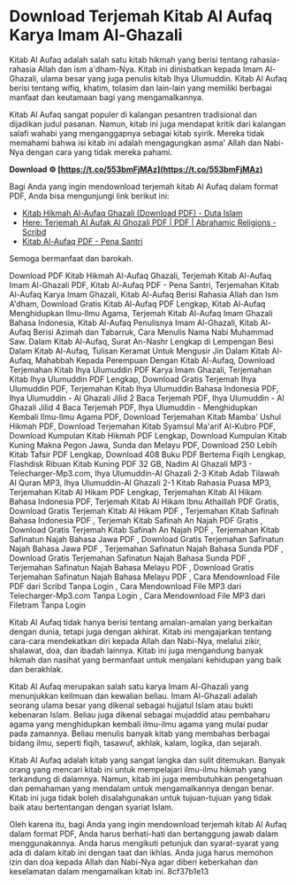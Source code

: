 
 
# Download Terjemah Kitab Al Aufaq Karya Imam Al-Ghazali
 
Kitab Al Aufaq adalah salah satu kitab hikmah yang berisi tentang rahasia-rahasia Allah dan ism a'dham-Nya. Kitab ini dinisbatkan kepada Imam Al-Ghazali, ulama besar yang juga penulis kitab Ihya Ulumuddin. Kitab Al Aufaq berisi tentang wifiq, khatim, tolasim dan lain-lain yang memiliki berbagai manfaat dan keutamaan bagi yang mengamalkannya.
 
Kitab Al Aufaq sangat populer di kalangan pesantren tradisional dan dijadikan judul pasanan. Namun, kitab ini juga mendapat kritik dari kalangan salafi wahabi yang menganggapnya sebagai kitab syirik. Mereka tidak memahami bahwa isi kitab ini adalah mengagungkan asma' Allah dan Nabi-Nya dengan cara yang tidak mereka pahami.
 
**Download ⚙ [https://t.co/553bmFjMAz](https://t.co/553bmFjMAz)**


 
Bagi Anda yang ingin mendownload terjemah kitab Al Aufaq dalam format PDF, Anda bisa mengunjungi link berikut ini:
 
- [Kitab Hikmah Al-Aufaq Ghazali (Download PDF) - Duta Islam](https://www.dutaislam.com/2021/06/kitab-hikmah-al-aufaq-ghazali-download-pdf.html)
- [Here: Terjemah Al Aufak Al Ghozali PDF | PDF | Abrahamic Religions - Scribd](https://www.scribd.com/document/436512623/terjemah-al-aufak-al-ghozali-pdf)
- [Kitab Al-Aufaq PDF - Pena Santri](https://www.penasantri.com/2020/08/kitab-al-aufaq-pdf.html)

Semoga bermanfaat dan barokah.
 
Download PDF Kitab Hikmah Al-Aufaq Ghazali,  Terjemah Kitab Al-Aufaq Imam Al-Ghazali PDF,  Kitab Al-Aufaq PDF - Pena Santri,  Terjemahan Kitab Al-Aufaq Karya Imam Ghazali,  Kitab Al-Aufaq Berisi Rahasia Allah dan Ism A'dham,  Download Gratis Kitab Al-Aufaq PDF Lengkap,  Kitab Al-Aufaq Menghidupkan Ilmu-Ilmu Agama,  Terjemah Kitab Al-Aufaq Imam Ghazali Bahasa Indonesia,  Kitab Al-Aufaq Penulisnya Imam Al-Ghazali,  Kitab Al-Aufaq Berisi Azimah dan Tabarruk,  Cara Menulis Nama Nabi Muhammad Saw. Dalam Kitab Al-Aufaq,  Surat An-Nashr Lengkap di Lempengan Besi Dalam Kitab Al-Aufaq,  Tulisan Keramat Untuk Mengusir Jin Dalam Kitab Al-Aufaq,  Mahabbah Kepada Perempuan Dengan Kitab Al-Aufaq,  Download Terjemahan Kitab Ihya Ulumuddin PDF Karya Imam Ghazali,  Terjemahan Kitab Ihya Ulumuddin PDF Lengkap,  Download Gratis Terjemah Ihya Ulumuddin PDF,  Terjemahan Kitab Ihya Ulumuddin Bahasa Indonesia PDF,  Ihya Ulumuddin - Al Ghazali Jilid 2 Baca Terjemah PDF,  Ihya Ulumuddin - Al Ghazali Jilid 4 Baca Terjemah PDF,  Ihya Ulumuddin - Menghidupkan Kembali Ilmu-Ilmu Agama PDF,  Download Terjemahan Kitab Mamba' Ushul Hikmah PDF,  Download Terjemahan Kitab Syamsul Ma'arif Al-Kubro PDF,  Download Kumpulan Kitab Hikmah PDF Lengkap,  Download Kumpulan Kitab Kuning Makna Pegon Jawa, Sunda dan Melayu PDF,  Download 250 Lebih Kitab Tafsir PDF Lengkap,  Download 408 Buku PDF Bertema Fiqih Lengkap,  Flashdisk Ribuan Kitab Kuning PDF 32 GB,  Nadim Al Ghazali MP3 - Telecharger-Mp3.com,  Ihya Ulumuddin-Al Ghazali 2-3 Kitab Adab Tilawah Al Quran MP3,  Ihya Ulumuddin-Al Ghazali 2-1 Kitab Rahasia Puasa MP3,  Terjemahan Kitab Al Hikam PDF Lengkap,  Terjemahan Kitab Al Hikam Bahasa Indonesia PDF,  Terjemah Kitab Al Hikam Ibnu Athaillah PDF Gratis,  Download Gratis Terjemah Kitab Al Hikam PDF ,  Terjemahan Kitab Safinah Bahasa Indonesia PDF ,  Terjemah Kitab Safinah An Najah PDF Gratis ,  Download Gratis Terjemah Kitab Safinah An Najah PDF ,  Terjemahan Kitab Safinatun Najah Bahasa Jawa PDF ,  Download Gratis Terjemahan Safinatun Najah Bahasa Jawa PDF ,  Terjemahan Safinatun Najah Bahasa Sunda PDF ,  Download Gratis Terjemahan Safinatun Najah Bahasa Sunda PDF ,  Terjemahan Safinatun Najah Bahasa Melayu PDF ,  Download Gratis Terjemahan Safinatun Najah Bahasa Melayu PDF ,  Cara Mendownload File PDF dari Scribd Tanpa Login ,  Cara Mendownload File MP3 dari Telecharger-Mp3.com Tanpa Login ,  Cara Mendownload File MP3 dari Filetram Tanpa Login
  
Kitab Al Aufaq tidak hanya berisi tentang amalan-amalan yang berkaitan dengan dunia, tetapi juga dengan akhirat. Kitab ini mengajarkan tentang cara-cara mendekatkan diri kepada Allah dan Nabi-Nya, melalui zikir, shalawat, doa, dan ibadah lainnya. Kitab ini juga mengandung banyak hikmah dan nasihat yang bermanfaat untuk menjalani kehidupan yang baik dan berakhlak.
 
Kitab Al Aufaq merupakan salah satu karya Imam Al-Ghazali yang menunjukkan keilmuan dan kewalian beliau. Imam Al-Ghazali adalah seorang ulama besar yang dikenal sebagai hujjatul Islam atau bukti kebenaran Islam. Beliau juga dikenal sebagai mujaddid atau pembaharu agama yang menghidupkan kembali ilmu-ilmu agama yang mulai pudar pada zamannya. Beliau menulis banyak kitab yang membahas berbagai bidang ilmu, seperti fiqih, tasawuf, akhlak, kalam, logika, dan sejarah.
 
Kitab Al Aufaq adalah kitab yang sangat langka dan sulit ditemukan. Banyak orang yang mencari kitab ini untuk mempelajari ilmu-ilmu hikmah yang terkandung di dalamnya. Namun, kitab ini juga membutuhkan pengetahuan dan pemahaman yang mendalam untuk mengamalkannya dengan benar. Kitab ini juga tidak boleh disalahgunakan untuk tujuan-tujuan yang tidak baik atau bertentangan dengan syariat Islam.
 
Oleh karena itu, bagi Anda yang ingin mendownload terjemah kitab Al Aufaq dalam format PDF, Anda harus berhati-hati dan bertanggung jawab dalam menggunakannya. Anda harus mengikuti petunjuk dan syarat-syarat yang ada di dalam kitab ini dengan taat dan ikhlas. Anda juga harus memohon izin dan doa kepada Allah dan Nabi-Nya agar diberi keberkahan dan keselamatan dalam mengamalkan kitab ini.
 8cf37b1e13
 
